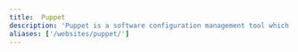 ```yaml
---
title:  Puppet
description: 'Puppet is a software configuration management tool which includes its own declarative language to describe system configurations. These guides help you install Puppet.'
aliases: ['/websites/puppet/']
---
```


